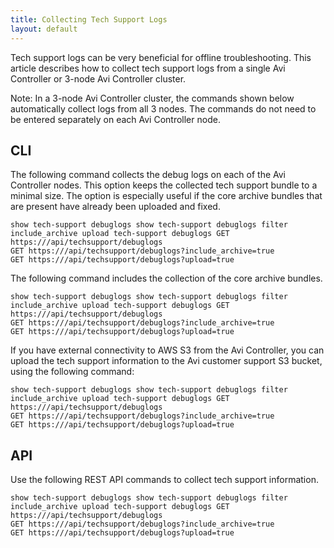 ```yaml
---
title: Collecting Tech Support Logs
layout: default
---
```

Tech support logs can be very beneficial for offline troubleshooting. This article describes how to collect tech support logs from a single Avi Controller or 3-node Avi Controller cluster.

Note: In a 3-node Avi Controller cluster, the commands shown below automatically collect logs from all 3 nodes. The commands do not need to be entered separately on each Avi Controller node.

## CLI

The following command collects the debug logs on each of the Avi Controller nodes. This option keeps the collected tech support bundle to a minimal size. The option is especially useful if the core archive bundles that are present have already been uploaded and fixed.
<pre><code class="language-lua">show tech-support debuglogs show tech-support debuglogs filter include_archive upload tech-support debuglogs GET https:///api/techsupport/debuglogs
GET https:///api/techsupport/debuglogs?include_archive=true
GET https:///api/techsupport/debuglogs?upload=true</code></pre>  The following command includes the collection of the core archive bundles.
<pre><code class="language-lua">show tech-support debuglogs show tech-support debuglogs filter include_archive upload tech-support debuglogs GET https:///api/techsupport/debuglogs
GET https:///api/techsupport/debuglogs?include_archive=true
GET https:///api/techsupport/debuglogs?upload=true</code></pre>  If you have external connectivity to AWS S3 from the Avi Controller, you can upload the tech support information to the Avi customer support S3 bucket, using the following command:
<pre><code class="language-lua">show tech-support debuglogs show tech-support debuglogs filter include_archive upload tech-support debuglogs GET https:///api/techsupport/debuglogs
GET https:///api/techsupport/debuglogs?include_archive=true
GET https:///api/techsupport/debuglogs?upload=true</code></pre>

## API

Use the following REST API commands to collect tech support information.
<pre><code class="language-lua">show tech-support debuglogs show tech-support debuglogs filter include_archive upload tech-support debuglogs GET https:///api/techsupport/debuglogs
GET https:///api/techsupport/debuglogs?include_archive=true
GET https:///api/techsupport/debuglogs?upload=true</code></pre>